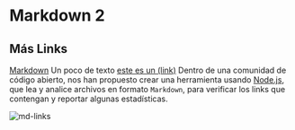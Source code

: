 # Markdown 2

## Más Links

[Markdown](https://es.wikipedia.org/wiki/Markdown) 
Un poco de texto
[este es un (link)](https://es.wikipedia.org/wiki/Muse)
Dentro de una comunidad de código abierto, nos han propuesto crear una
herramienta usando [Node.js](https://nodejs.org/), que lea y analice archivos
en formato `Markdown`, para verificar los links que contengan y reportar
algunas estadísticas.

![md-links](https://user-images.githubusercontent.com/110297/42118443-b7a5f1f0-7bc8-11e8-96ad-9cc5593715a6.jpg)

